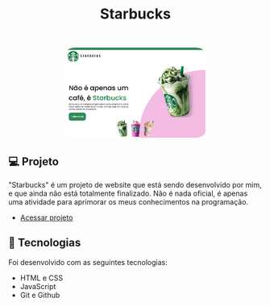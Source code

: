 <h1 align="center"> Starbucks </h1>


<br>

<p align="center">
  <img alt="projeto Starbucks" src="./img/Capturar.PNG" width="55%" style="border-radius: 7%;">
</p>


## 💻 Projeto

"Starbucks" é um projeto de website que está sendo desenvolvido por mim, e que ainda não está totalmente finalizado. Não é nada oficial, é apenas uma atividade para aprimorar os meus conhecimentos na programação. 


- [Acessar projeto](https://mulirodev.github.io/Projeto-Starbucks/)

## 🚀 Tecnologias

Foi desenvolvido com as seguintes tecnologias:

- HTML e CSS
- JavaScript
- Git e Github
